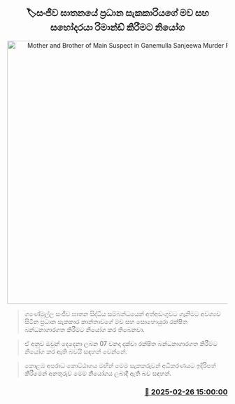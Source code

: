 <p align='center'><b><h2 align='center' title='Mother and Brother of Main Suspect in Ganemulla Sanjeewa Murder Remanded'>🏷සංජීව ඝාතනයේ ප්‍රධාන සැකකාරියගේ මව සහ සහෝදරයා රිමාන්ඩ් කිරීමට නියෝග</h2></b></p>
<p align='center'><img src='https://helakuru.sgp1.cdn.digitaloceanspaces.com/esana/images/lib/court-gg.jpg' width='600' alt='Mother and Brother of Main Suspect in Ganemulla Sanjeewa Murder Remanded'></p>

> ගණේමුල්ල සංජීව ඝාතන සිද්ධිය සම්බන්ධයෙන් අත්අඩංගුවට ගැනීමට අවශ්‍යව සිටින ප්‍රධාන සැකකාර කාන්තාවගේ මව සහ සොහොයුරා රක්ෂිත බන්ධනාගාරගත කිරීමට නියෝග කර තිබෙනවා.

> ඒ අනුව ඔවුන් දෙදෙනා ලබන 07 වනදා දක්වා රක්ෂිත බන්ධනාගාරගත කිරීමට නියෝග කර ඇති බවයි සඳහන් වෙන්නේ.

> කොළඹ අපරාධ කොට්ඨාශය මඟින් මෙම සැකකරුවන් අධිකරණයට ඉදිරිපත් කිරීමෙන් අනතුරුව මෙම නියෝගය ලබාදී ඇති බව සඳහන්.



<h3 align='right'><a href='https://www.helakuru.lk/esana/p/107836/'>📅 2025-02-26 15:00:00</a></h3>
